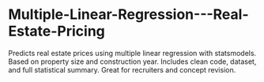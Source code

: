 # Multiple-Linear-Regression---Real-Estate-Pricing
Predicts real estate prices using multiple linear regression with statsmodels. Based on property size and construction year. Includes clean code, dataset, and full statistical summary. Great for recruiters and concept revision.
